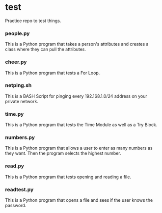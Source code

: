 # test
Practice repo to test things.

### people.py
This is a Python program that takes a person's attributes and creates a class where they can pull the attributes.

### cheer.py
This is a Python program that tests a For Loop.

### netping.sh
This is a BASH Script for pinging every 192.168.1.0/24 address on your private network.

### time.py
This is a Python program that tests the Time Module as well as a Try Block.

### numbers.py
This is a Python program that allows a user to enter as many numbers as they want. Then the program selects the highest number.

### read.py
This is a Python program that tests opening and reading a file.

### readtest.py
This is a Python program that opens a file and sees if the user knows the password.
